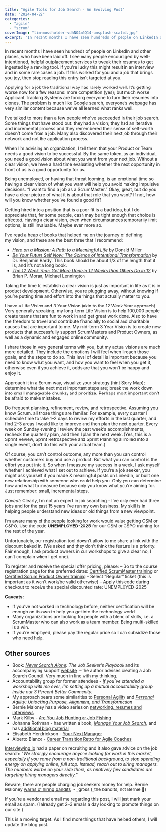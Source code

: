 ```yaml
---
title: "Agile Tools for Job Search - An Evolving Post"
date: "2024-04-22"
categories: 
  - "agile"
  - "scrum"
coverImage: "tim-mossholder-vdhNO4mGQ14-unsplash-scaled.jpg"
excerpt: 'In recent months I have seen hundreds of people on LinkedIn and other places, who have'
---
```


In recent months I have seen hundreds of people on LinkedIn and other places, who have been laid off. I see many people encouraged by well-intentioned, helpful outplacement services to tweak their resumes to get ingested by a ranking tool. If you’re lucky this might result in an interview and in some rare cases a job. If this worked for you and a job that brings you joy, then stop reading this entry isn’t targeted at you.

Applying for a job the traditional way has rarely worked well. It’s getting worse now for a few reasons: more competition (yes); but much worse Applicant Tracking Systems are forcing everyone to turn their resumes into clones. The problem is much like Google search, everyone’s webpage has very similar content because we’ve all learned what ranks well.

I’ve talked to more than a few people who’ve succeeded in their job search. Some things that have stood out: they had a vision; they had an iterative and incremental process and they remembered their sense of self-worth doesn’t come from a job. Many also discovered their next job through their network and not the application process.

When I’m advising an organization, I tell them that your Product or Team needs a good vision to be successful. By the same token, as an individual, you need a good vision about what you want from your next job. Without a clear vision, we have a hard time evaluating whether the next opportunity in front of us is a good opportunity for us.

Being unemployed, or having that threat looming, is an emotional time so having a clear vision of what you want will help you avoid making impulsive decisions. “I want to find a job as a ScrumMaster.” Okay, great, but do you have a clear picture of what it is about that role that you want? If not, how will you know whether you’ve found a good fit?

Getting hired into a position that is a poor fit is a bad idea, but I do appreciate that, for some people, cash may be tight enough that choice is affected. Having a clear vision, even when circumstances temporarily limit options, is still invaluable. Maybe even more so.

I’ve read a heap of books that helped me on the journey of defining my vision, and these are the best three that I recommend:

- _[Hero on a Mission: A Path to a Meaningful Life](external:https://amzn.to/3unexOF)_ by Donald Miller
- _[Be Your Future Self Now: The Science of Intentional Transformation](external:https://amzn.to/3unexOF)_ by Dr. Benjamin Hardy. This book should be about 1/3 of the length that it is, and it’s not a long book.
- _[The 12 Week Year: Get More Done in 12 Weeks than Others Do in 12](external:https://amzn.to/3OD2Bz9)_ by Brian P. Moran, Michael Lennington

Taking the time to establish a clear vision is just as important in life as it is in product development. Otherwise, you’re plugging away, without knowing if you’re putting time and effort into the things that actually matter to you.

I have a Life Vision and 3 Year Vision (akin to the 12 Week Year approach). Very generally speaking, my long-term Life Vision is to help 100,000 people create teams that are fun to work in and get great work done. Also to have the freedom to travel and contribute financially to social and charitable causes that are important to me. My mid-term 3 Year Vision is to create new products that successfully support ScrumMasters and Product Owners, as well as a dynamic and engaged online community.

I share those in very general terms with you, but my actual visions are much more detailed. They include the emotions I will feel when I reach those goals, and the steps to do so. This level of detail is important because you need to know what you want, and how you want to feel when you get it, otherwise even if you achieve it, odds are that you won’t be happy and enjoy it.

Approach it in a Scrum way, visualize your strategy (hint Story Map); determine what the next most important steps are; break the work down into small manageable chunks; and prioritize. Perhaps most important don’t be afraid to make mistakes.

Do frequent planning, refinement, review, and retrospective. Assuming you know Scrum. all those things are familiar. For example, every quarter I schedule time to take 1–2 days to review my efforts in the last quarter, and find 2–3 areas I would like to improve and then plan the next quarter. Every week on Sunday evening I review the past week’s accomplishments, recheck the quarterly plan, and then I plan the next week. (Yes, this is a Sprint Review, Sprint Retrospective and Sprint Planning all rolled into a single event, don’t do this with your actual team.)

Of course, you can’t control outcome, any more than you can control whether customers buy and use a product. But what you can control is the effort you put into it. So when I measure my success in a week, I ask myself whether I achieved what I set out to achieve. If you’re a job seeker, you might ask yourself if you made X meaningful posts on LinkedIn, or built one new relationship with someone who could help you. Only you can determine how and what to measure because only you know what you’re aiming for. Just remember: small, incremental steps.

_Caveat_: Clearly, I’m not an expert in job searching - I’ve only ever had three jobs and for the past 15 years I’ve run my own business. My skill is in helping people understand new ideas or old things from a new viewpoint.

I’m aware many of the people looking for work would value getting CSM or CSPO. Use the code **UNEMPLOYED-2025** for our CSM or CSPO training for the rest of the year.

Unfortunately, our registration tool doesn’t allow to me share a link with the discount baked in. (We asked and they don’t think the feature is a priority. Fair enough, I ask product owners in our workshops to give a clear no, I can’t complain when I get one).

To register and receive the special offer pricing, please: – Go to the course registration page for the preferred dates: [Certified ScrumMaster training](/certified-scrummaster-csm-training#upcomingCourses) or [Certified Scrum Product Owner training](/certified-scrum-product-owner-cspo-training#upcomingCourses) – Select “Regular” ticket (this is important as it won’t work/be valid otherwise) – Apply this code during checkout to receive the special discounted rate: UNEMPLOYED-2025

**Caveats:**

- If you’ve not worked in technology before, neither certification will be enough on its own to help you get into the technology world.
- Many organizations are looking for people with a blend of skills, i.e. a ScrumMaster who can also work as a team member. Being multi-skilled is a win.
- If you’re employed, please pay the regular price so I can subsidize those who need help.

## Other sources

- Book: _[Never Search Alone](external:https://www.amazon.ca/Never-Search-Alone-Seekers-Playbook/dp/B0BJ486SJ1/ref=sr_1_1): The Job Seeker’s Playbook_ and its accompanying support [website](external:https://www.phyl.org)  – the author advises creating a Job Search Council. Very much in line with my thinking.
- Accountability group for former attendees - _If you’ve attended a workshop with me ever, I’m setting up a mutual accountability group inside our 3 Percent Better Community._
- My approach bears some similarities to [Personal Agility](external:https://personalagilityinstitute.org) and [_Personal Agility: Unlocking Purpose, Alignment, and Transformation_](external:https://www.amazon.ca/Personal-Agility-Unlocking-Alignment-Transformation/dp/1957600152/&tag=notesfromatoo-20)
- Bernie Maloney has a video series on [networking, resumes and interviews](external:https://www.youtube.com/playlist?list=PLusNTFKrjCmzLgwbog6XdtDCpjGxZLk-z)
- Mark Kilby - [Are You Job Hunting or Job Fishing](external:https://differability.works/are-you-job-hunting-or-job-fishing/)
- Johanna Rothman - has written a book, _[Manage Your Job Search](external:https://www.jrothman.com/books/manage-your-job-search/),_ and has [additional blog material](external:https://www.jrothman.com/tag/manage-your-job-search/)
- Elisabeth Hendrickson - [Your Next Manager](external:https://www.linkedin.com/pulse/your-next-manager-elisabeth-hendrickson-obcbf/)
- Alberto Blanco - [Career Transition Retro for Agile Coaches](external:https://www.leadsticks.com/career-transition-advise-for-agile-coaches/)

[Interviewing.io](external:https://interviewing.io/blog/are-recruiters-better-than-a-coin-flip-at-judging-resumes) had a paper on recruiting and it also gave advice on the job search: "_We strongly encourage anyone looking for work in this market, especially if you come from a non-traditional background, to stop spending energy on applying online, full stop. Instead, reach out to hiring managers. The numbers will be on your side there, as relatively few candidates are targeting hiring managers directly._"

Beware, there are people charging job seekers money for help. Bernie Maloney [warns of hiring bandits](external:https://www.youtube.com/watch?v=LxNIo4MV4Ic)  - _gross (_the bandits, not Bernie 🙂)

If you’re a vendor and email me regarding this post, I will just mark your email as spam. (I already get 2–3 emails a day looking to promote things on our site.)

This is a moving target. As I find more things that have helped others, I will update the blog post.
